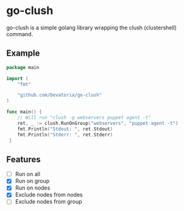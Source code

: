 # go-clush

go-clush is a simple golang library wrapping the clush (clustershell) command.

## Example

```go
package main

import (
    "fmt"

    "github.com/Devatoria/go-clush"
)

func main() {
    // Will run "clush -g webservers puppet agent -t"
    ret, _ := clush.RunOnGroup("webservers", "puppet agent -t")
    fmt.Println("Stdout: ", ret.Stdout)
    fmt.Println("Stderr: ", ret.Stderr)
 }
```

## Features

- [ ] Run on all
- [x] Run on group
- [x] Run on nodes
- [x] Exclude nodes from nodes
- [ ] Exclude nodes from group
